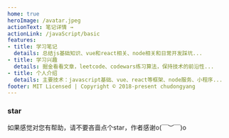 ```yaml
---
home: true
heroImage: /avatar.jpeg
actionText: 笔记详情 →
actionLink: /javaScript/basic
features:
- title: 学习笔记
  details: 总结js基础知识、vue和react相关、node相关和日常开发踩坑...
- title: 学习兴趣
  details: 掘金看看文章，leetcode、codewars练习算法，保持技术的前沿性...
- title: 个人介绍
  details: 主要技术：javascript基础、vue、react等框架、node服务、小程序...
footer: MIT Licensed | Copyright © 2018-present chudongyang
---
```


### star
如果感觉对您有帮助，请不要吝啬点个star，作者感谢o(￣︶￣)o
